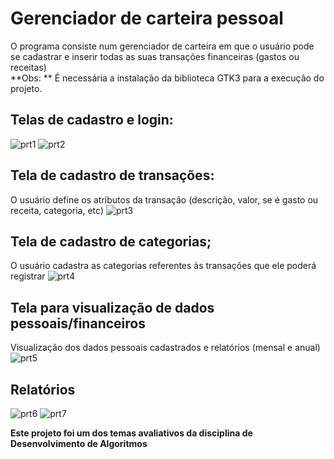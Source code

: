 # Gerenciador de carteira pessoal

O programa consiste num gerenciador de carteira em que o usuário pode se cadastrar e inserir todas as suas transações financeiras (gastos ou receitas)  
**Obs: ** É necessária a instalação da biblioteca GTK3 para a execução do projeto.

## Telas de cadastro e login:
![prt1](https://user-images.githubusercontent.com/56837996/89849803-a97ae100-db5f-11ea-9455-060b43d35250.JPG)
![prt2](https://user-images.githubusercontent.com/56837996/89850482-d24fa600-db60-11ea-8047-039b7c129482.JPG)

## Tela de cadastro de transações:
O usuário define os atributos da transação (descrição, valor, se é gasto ou receita, categoria, etc)
![prt3](https://user-images.githubusercontent.com/56837996/89850649-26f32100-db61-11ea-9368-d0fb957bd2c7.JPG)

## Tela de cadastro de categorias;
O usuário cadastra as categorias referentes às transações que ele poderá registrar
![prt4](https://user-images.githubusercontent.com/56837996/89850754-530ea200-db61-11ea-92a8-53b43b9cebbe.JPG)

## Tela para visualização de dados pessoais/financeiros
Visualização dos dados pessoais cadastrados e relatórios (mensal e anual)
![prt5](https://user-images.githubusercontent.com/56837996/89850986-d16b4400-db61-11ea-902c-bfcf1e68b8e6.JPG)

## Relatórios
![prt6](https://user-images.githubusercontent.com/56837996/89851098-12635880-db62-11ea-9009-398c6b8f85d3.JPG)
![prt7](https://user-images.githubusercontent.com/56837996/89851184-3fb00680-db62-11ea-88bd-eb7a9ede9f9e.JPG)


**Este projeto foi um dos temas avaliativos da disciplina de Desenvolvimento de Algoritmos**
